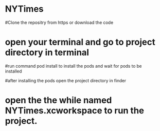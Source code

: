 # NYTimes


#Clone the repositry from https or download the code

# open your terminal and go to project directory in terminal

#run command pod install to install the pods and wait for pods to be installed

#after installing the pods open the project directory in finder

# open the the while named NYTimes.xcworkspace to run the project.
